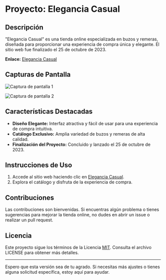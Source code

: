 # Proyecto: Elegancia Casual

## Descripción

"Elegancia Casual" es una tienda online especializada en buzos y remeras, diseñada para proporcionar una experiencia de compra única y elegante. El sitio web fue finalizado el 25 de octubre de 2023.

**Enlace:** [Elegancia Casual](https://elengancia-casual.000webhostapp.com/templates/pagina.php)

## Capturas de Pantalla

![Captura de pantalla 1](https://github.com/Anconita/Proyectos/assets/99112245/2b90fbce-0b9f-4542-90da-65a7c1e834bd)

![Captura de pantalla 2](https://github.com/Anconita/Proyectos/assets/99112245/bea41ce7-5936-4009-a644-a0ca78d7b2e5)

## Características Destacadas

- **Diseño Elegante:** Interfaz atractiva y fácil de usar para una experiencia de compra intuitiva.
- **Catálogo Exclusivo:** Amplia variedad de buzos y remeras de alta calidad.
- **Finalización del Proyecto:** Concluido y lanzado el 25 de octubre de 2023.

## Instrucciones de Uso

1. Accede al sitio web haciendo clic en [Elegancia Casual](https://elengancia-casual.000webhostapp.com/templates/pagina.php).
2. Explora el catálogo y disfruta de la experiencia de compra.

## Contribuciones

Las contribuciones son bienvenidas. Si encuentras algún problema o tienes sugerencias para mejorar la tienda online, no dudes en abrir un issue o realizar un pull request.

## Licencia

Este proyecto sigue los términos de la Licencia [MIT](LICENSE). Consulta el archivo LICENSE para obtener más detalles.

---

Espero que esta versión sea de tu agrado. Si necesitas más ajustes o tienes alguna solicitud específica, estoy aquí para ayudar.
